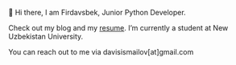 👋 Hi there, I am Firdavsbek, Junior Python Developer.

Check out my blog and my [resume](#).
I’m currently a student at New Uzbekistan University.

You can reach out to me via davisismailov[at]gmail.com



<!---
fismoilov20/fismoilov20 is a ✨ special ✨ repository because its `README.md` (this file) appears on your GitHub profile.
You can click the Preview link to take a look at your changes.
--->
